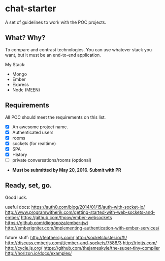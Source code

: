 # chat-starter
A set of guidelines to work with the POC projects.

## What? Why?
To compare and contrast technologies. You can use whatever stack you want, but it must be an end-to-end application.

My Stack:
- Mongo
- Ember
- Express
- Node
(MEEN)

## Requirements
All POC should meet the requirements on this list.
- [x] An awesome project name.
- [x] Authenticated users
- [x] rooms
- [x] sockets (for realtime)
- [x] SPA
- [x] History
- [ ] private conversations/rooms (optional)
- **Must be submitted by May 20, 2016. Submit with PR**

## Ready, set, go.
Good luck.

useful docs:
https://auth0.com/blog/2014/01/15/auth-with-socket-io/
http://www.programwitherik.com/getting-started-with-web-sockets-and-ember/
https://github.com/thoov/ember-websockets
https://github.com/diegopoza/ember-jwt
http://emberigniter.com/implementing-authentication-with-ember-services/

future stuff:
http://feathersjs.com/
http://socketcluster.io/#!/
http://discuss.emberjs.com/t/ember-and-sockets/7588/3
http://riotjs.com/
http://cycle.js.org/
https://github.com/thejameskyle/the-super-tiny-compiler
http://horizon.io/docs/examples/
